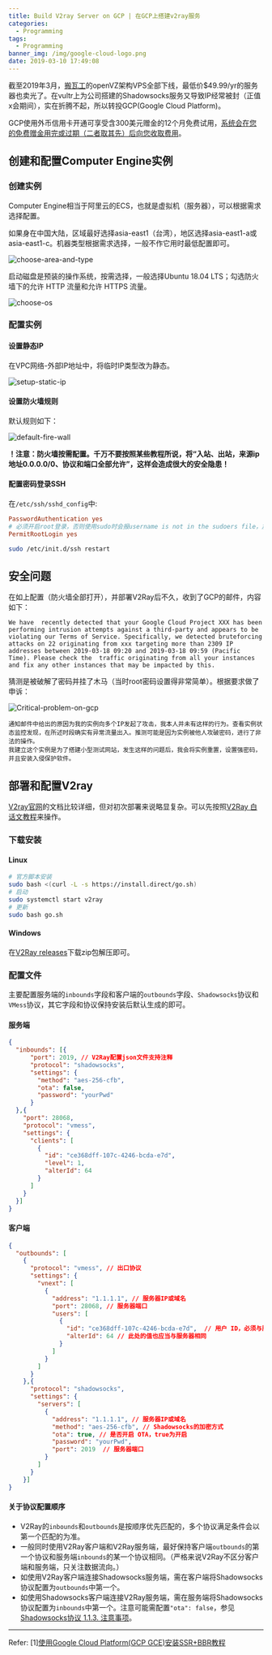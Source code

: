 ```yaml
---
title: Build V2ray Server on GCP | 在GCP上搭建v2ray服务
categories:
  - Programming
tags:
  - Programming
banner_img: /img/google-cloud-logo.png
date: 2019-03-10 17:49:08
---
```



截至2019年3月，[搬瓦工](https://bandwagonhost.com)的openVZ架构VPS全部下线，最低价$49.99/yr的服务器也卖光了。在vultr上为公司搭建的Shadowsocks服务又导致IP经常被封（正值x会期间），实在折腾不起，所以转投GCP(Google Cloud Platform)。

GCP使用外币信用卡开通可享受含300美元赠金的12个月免费试用，[系统会在您的免费赠金用完或过期（二者取其先）后向您收取费用](https://cloud.google.com/free/docs/gcp-free-tier#how-to-upgrade)。

## 创建和配置Computer Engine实例

### 创建实例

Computer Engine相当于阿里云的ECS，也就是虚拟机（服务器），可以根据需求选择配置。

如果身在中国大陆，区域最好选择asia-east1（台湾），地区选择asia-east1-a或asia-east1-c。机器类型根据需求选择，一般不作它用时最低配置即可。

![choose-area-and-type](choose-area-and-type.jpg)

启动磁盘是预装的操作系统，按需选择，一般选择Ubuntu 18.04 LTS；勾选防火墙下的允许 HTTP 流量和允许 HTTPS 流量。

![choose-os](choose-os.jpg)

### 配置实例

#### 设置静态IP

在VPC网络-外部IP地址中，将临时IP类型改为静态。

![setup-static-ip](setup-static-ip.png)

#### 设置防火墙规则

默认规则如下：

![default-fire-wall](default-fire-wall.png)

**！注意：防火墙按需配置。千万不要按照某些教程所说，将“入站、出站，来源ip地址0.0.0.0/0、协议和端口全部允许”，这样会造成很大的安全隐患！**

#### 配置密码登录SSH

在`/etc/ssh/sshd_config`中:

```conf
PasswordAuthentication yes
# 必须开启root登录，否则使用sudo时会报username is not in the sudoers file，加进文件也不管用。
PermitRootLogin yes
```

```bash
sudo /etc/init.d/ssh restart
```

## 安全问题

在如上配置（防火墙全部打开），并部署V2Ray后不久，收到了GCP的邮件，内容如下：

```text
We have  recently detected that your Google Cloud Project XXX has been performing intrusion attempts against a third-party and appears to be violating our Terms of Service. Specifically, we detected bruteforcing attacks on 22 originating from xxx targeting more than 2309 IP addresses between 2019-03-18 09:20 and 2019-03-18 09:59 (Pacific Time). Please check the  traffic originating from all your instances and fix any other instances that may be impacted by this.
```

猜测是被破解了密码并挂了木马（当时root密码设置得非常简单）。根据要求做了申诉：

![Critical-problem-on-gcp](Critical-problem-on-gcp.png)

```text
通知邮件中给出的原因为我的实例向多个IP发起了攻击，我本人并未有这样的行为。查看实例状态监控发现，在所述时段确实有异常流量出入。推测可能是因为实例被他人攻破密码，进行了非法的操作。
我建立这个实例是为了搭建小型测试网站，发生这样的问题后，我会将实例重置，设置强密码，并且安装入侵保护软件。
```

## 部署和配置V2ray

[V2ray官网](https://www.V2Ray.com/)的文档比较详细，但对初次部署来说略显复杂。可以先按照[V2Ray 白话文教程](https://toutyrater.github.io/)来操作。

### 下载安装

#### Linux

```bash
# 官方脚本安装
sudo bash <(curl -L -s https://install.direct/go.sh)
# 启动
sudo systemctl start v2ray
# 更新
sudo bash go.sh
```

#### Windows

在[V2Ray releases](https://github.com/v2ray/v2ray-core/releases)下载zip包解压即可。

### 配置文件

主要配置服务端的`inbounds`字段和客户端的`outbounds`字段、`Shadowsocks`协议和`VMess`协议，其它字段和协议保持安装后默认生成的即可。

#### 服务端

```json
{
  "inbounds": [{
      "port": 2019, // V2Ray配置json文件支持注释
      "protocol": "shadowsocks",
      "settings": {
        "method": "aes-256-cfb",
        "ota": false,
        "password": "yourPwd"
      }
  },{
    "port": 28068,
    "protocol": "vmess",
    "settings": {
      "clients": [
        {
          "id": "ce368dff-107c-4246-bcda-e7d",
          "level": 1,
          "alterId": 64
        }
      ]
    }
  }]
}
```

#### 客户端

```json
{
  "outbounds": [
    {
      "protocol": "vmess", // 出口协议
      "settings": {
        "vnext": [
          {
            "address": "1.1.1.1", // 服务器IP或域名
            "port": 28068, // 服务器端口
            "users": [
              {
                "id": "ce368dff-107c-4246-bcda-e7d",  // 用户 ID，必须与服务器端配置相同
                "alterId": 64 // 此处的值也应当与服务器相同
              }
            ]
          }
        ]
      }
    },{
      "protocol": "shadowsocks",
      "settings": {
        "servers": [
          {
            "address": "1.1.1.1", // 服务器IP或域名
            "method": "aes-256-cfb", // Shadowsocks的加密方式
            "ota": true, // 是否开启 OTA，true为开启
            "password": "yourPwd",
            "port": 2019  // 服务器端口
          }
        ]
      }
    }]
}
```

#### 关于协议配置顺序


* V2Ray的`inbounds`和`outbounds`是按顺序优先匹配的，多个协议满足条件会以第一个匹配的为准。
* 一般同时使用V2Ray客户端和V2Ray服务端，最好保持客户端`outbounds`的第一个协议和服务端`inbounds`的某一个协议相同。（严格来说V2Ray不区分客户端和服务端，只关注数据流向。）
* 如使用V2Ray客户端连接Shadowsocks服务端，需在客户端将Shadowsocks协议配置为`outbounds`中第一个。
* 如使用Shadowsocks客户端连接V2Ray服务端，需在服务端将Shadowsocks协议配置为`inbounds`中第一个。注意可能需配置`"ota": false`，参见[Shadowsocks协议 1.1.3. 注意事项](https://toutyrater.github.io/basic/Shadowsocks.html)。

----

Refer:
[1][使用Google Cloud Platform(GCP GCE)安装SSR+BBR教程](https://suiyuanjian.com/124.html)